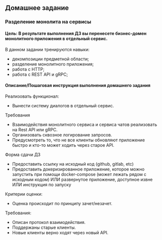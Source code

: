 ## Домашнее задание
### Разделение монолита на сервисы

#### Цель: В результате выполнения ДЗ вы перенесете бизнес-домен монолитного приложения в отдельный сервис.

В данном задании тренируются навыки:
- декомпозиции предметной области;
- разделение монолитного приложения;
- работа с HTTP;
- работа с REST API и gRPC;

#### Описание/Пошаговая инструкция выполнения домашнего задания
Реализовать функционал:
- Вынести систему диалогов в отдельный сервис.

Требования
- Взаимодействия монолитного сервиса и сервиса чатов реализовать на Rest API или gRPC.
- Организовать сквозное логирование запросов.
- Предусмотреть то, что не все клиенты обновляют приложение быстро и кто-то может ходить через старое API.

Форма сдачи ДЗ
- Предоставить ссылку на исходный код (github, gitlab, etc)
- Предоставить докеризированное приложение, которое можно запустить при помощи docker-compose (может лежать рядом с исходным кодом) ИЛИ развернутое приложение, доступное извне ИЛИ инструкция по запуску

Критерии оценки:
- Оценка происходит по принципу зачет/незачет.

Требования:
- Описан протокол взаимодействия.
- Поддержаны старые клиенты.
- Новые клиенты верно ходят через новый API.